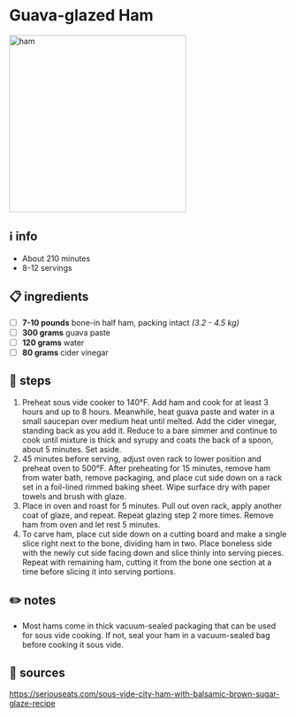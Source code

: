 # Guava-glazed Ham  
<img src="https://www.snakeriverfarms.com/media/magefan_blog/Ham400x400.jpg" alt="ham" width="320"/>  

## ℹ️ info  
* About 210 minutes  
* 8-12 servings  

## 📋 ingredients  
- [ ] **7-10	pounds**	bone-in half ham, packing intact *(3.2 - 4.5 kg)*
- [ ] **300	grams**	guava paste
- [ ] **120	grams**	water
- [ ] **80	grams**	cider vinegar

## 🔪 steps  
1. Preheat sous vide cooker to 140°F. Add ham and cook for at least 3 hours and up to 8 hours. Meanwhile, heat guava paste and water in a small saucepan over medium heat until melted. Add the cider vinegar, standing back as you add it. Reduce to a bare simmer and continue to cook until mixture is thick and syrupy and coats the back of a spoon, about 5 minutes. Set aside.
2. 45 minutes before serving, adjust oven rack to lower position and preheat oven to 500°F. After preheating for 15 minutes, remove ham from water bath, remove packaging, and place cut side down on a rack set in a foil-lined rimmed baking sheet. Wipe surface dry with paper towels and brush with glaze.
3. Place in oven and roast for 5 minutes. Pull out oven rack, apply another coat of glaze, and repeat. Repeat glazing step 2 more times. Remove ham from oven and let rest 5 minutes.
4. To carve ham, place cut side down on a cutting board and make a single slice right next to the bone, dividing ham in two. Place boneless side with the newly cut side facing down and slice thinly into serving pieces. Repeat with remaining ham, cutting it from the bone one section at a time before slicing it into serving portions.


## ✏️ notes  
* Most hams come in thick vacuum-sealed packaging that can be used for sous vide cooking. If not, seal your ham in a vacuum-sealed bag before cooking it sous vide.

## 🔗 sources  
https://seriouseats.com/sous-vide-city-ham-with-balsamic-brown-sugar-glaze-recipe  
